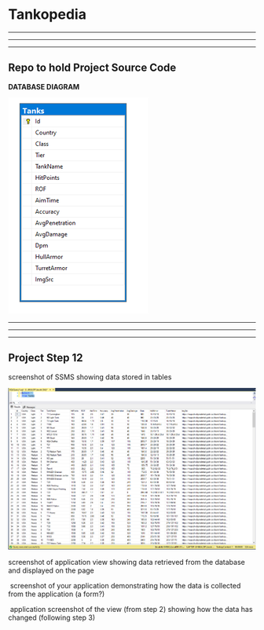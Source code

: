 # Tankopedia

***
***
***

## Repo to hold Project Source Code 

**DATABASE DIAGRAM**

![DBDiagram](https://github.com/JacobJones6154/WOTCONSOLEPROJECT/blob/master/Assets/db.PNG)

***
***
***

## Project Step 12 ##

screenshot of SSMS showing data stored in tables

![dbdata](https://github.com/JacobJones6154/WOTCONSOLEPROJECT/blob/master/Assets/ssmsdata.PNG)

screenshot of application view showing data retrieved from the database and displayed on the page

![]()
screenshot of your application demonstrating how the data is collected from the application (a form?)

![]()
application screenshot of the view (from step 2) showing how the data has changed (following step 3)

![]()


